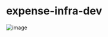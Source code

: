 # expense-infra-dev

![image](https://github.com/mahidarling/expense-infra-dev/assets/103086885/b04a34b7-7b70-4321-a0ed-41550d489a6a)
